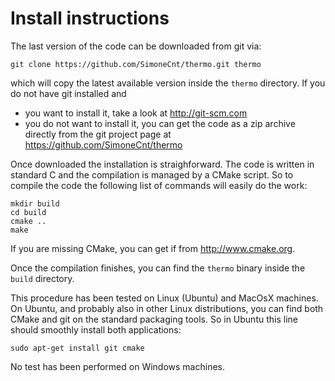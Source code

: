 
Install instructions
====================

The last version of the code can be downloaded from git via:

    git clone https://github.com/SimoneCnt/thermo.git thermo

which will copy the latest available version inside the `thermo` directory.
If you do not have git installed and 
 - you want to install it, take a look at <http://git-scm.com>
 - you do not want to install it, you can get the code as a zip archive directly 
    from the git project page at <https://github.com/SimoneCnt/thermo>

Once downloaded the installation is straighforward. The code is written in 
standard C and the compilation is managed by a CMake script. So to compile 
the code the following list of commands will easily do the work:

    mkdir build
    cd build
    cmake ..
    make

If you are missing CMake, you can get if from <http://www.cmake.org>. 

Once the compilation finishes, you can find the `thermo` binary inside the 
`build` directory.

This procedure has been tested on Linux (Ubuntu) and MacOsX machines. On Ubuntu, 
and probably also in other Linux distributions, you can find both CMake and 
git on the standard packaging tools. So in Ubuntu this line should smoothly 
install both applications:

    sudo apt-get install git cmake

No test has been performed on Windows machines.

